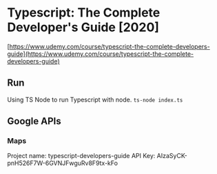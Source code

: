 # Typescript: The Complete Developer's Guide [2020]

[https://www.udemy.com/course/typescript-the-complete-developers-guide](https://www.udemy.com/course/typescript-the-complete-developers-guide)

## Run

Using TS Node to run Typescript with node.
`ts-node index.ts`

## Google APIs

### Maps

Project name: typescript-developers-guide
API Key: AIzaSyCK-pnH526F7W-6GVNJFwguRv8F9tx-kFo
